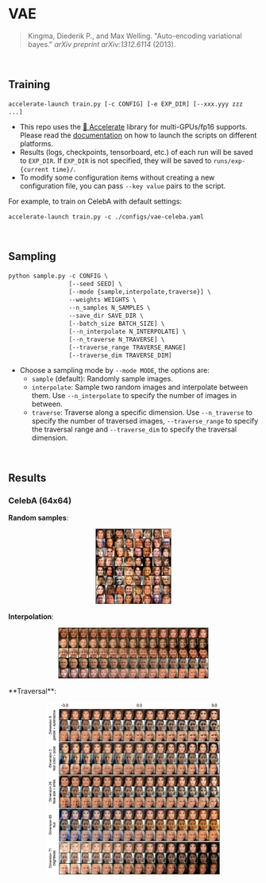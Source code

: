 # VAE

> Kingma, Diederik P., and Max Welling. "Auto-encoding variational bayes." *arXiv preprint arXiv:1312.6114* (2013).

<br/>



## Training

```shell
accelerate-launch train.py [-c CONFIG] [-e EXP_DIR] [--xxx.yyy zzz ...]
```

- This repo uses the [🤗 Accelerate](https://huggingface.co/docs/accelerate/index) library for multi-GPUs/fp16 supports. Please read the [documentation](https://huggingface.co/docs/accelerate/basic_tutorials/launch#using-accelerate-launch) on how to launch the scripts on different platforms.
- Results (logs, checkpoints, tensorboard, etc.) of each run will be saved to `EXP_DIR`. If `EXP_DIR` is not specified, they will be saved to `runs/exp-{current time}/`.
- To modify some configuration items without creating a new configuration file, you can pass `--key value` pairs to the script.

For example, to train on CelebA with default settings:

```shell
accelerate-launch train.py -c ./configs/vae-celeba.yaml
```

<br/>



## Sampling

```shell
python sample.py -c CONFIG \
                 [--seed SEED] \
                 [--mode {sample,interpolate,traverse}] \
                 --weights WEIGHTS \
                 --n_samples N_SAMPLES \
                 --save_dir SAVE_DIR \
                 [--batch_size BATCH_SIZE] \
                 [--n_interpolate N_INTERPOLATE] \
                 [--n_traverse N_TRAVERSE] \
                 [--traverse_range TRAVERSE_RANGE] 
                 [--traverse_dim TRAVERSE_DIM]
```

- Choose a sampling mode by `--mode MODE`, the options are:
  - `sample` (default): Randomly sample images.
  - `interpolate`: Sample two random images and interpolate between them. Use `--n_interpolate` to specify the number of images in between.
  - `traverse`: Traverse along a specific dimension. Use `--n_traverse` to specify the number of traversed images, `--traverse_range` to specify the traversal range and `--traverse_dim` to specify the traversal dimension.

<br/>



## Results



### CelebA (64x64)

**Random samples**:

<p align="center">
  <img src="../assets/vae-celeba.png" width=30% />
</p>

**Interpolation**:

<p align="center">
  <img src="../assets/vae-celeba-interpolate.png" width=60% />
</p>
**Traversal**:

<p align="center">
  <img src="../assets/vae-celeba-traverse.png" width=70% />
</p>
